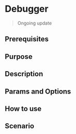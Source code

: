 # Debugger

> Ongoing update

## Prerequisites

## Purpose

## Description

## Params and Options

## How to use

## Scenario
